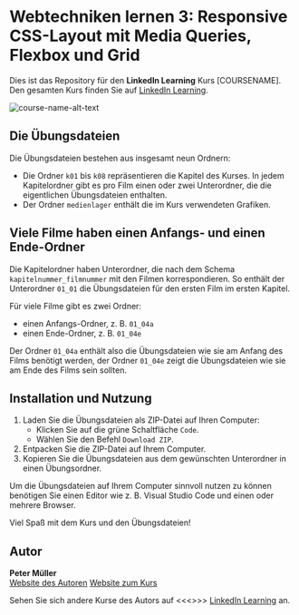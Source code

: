 # Webtechniken lernen 3: Responsive CSS-Layout mit Media Queries, Flexbox und Grid

Dies ist das Repository für den **LinkedIn Learning** Kurs [COURSENAME]. Den gesamten Kurs finden Sie auf [LinkedIn Learning][lil-course-url].

![course-name-alt-text][lil-thumbnail-url]


## Die Übungsdateien     
Die Übungsdateien bestehen aus insgesamt neun Ordnern:     

- Die Ordner `k01` bis `k08` repräsentieren die Kapitel des Kurses. In jedem Kapitelordner gibt es pro Film einen oder zwei Unterordner, die die eigentlichen Übungsdateien enthalten.     
- Der Ordner `medienlager` enthält die im Kurs verwendeten Grafiken.     


## Viele Filme haben einen Anfangs- und einen Ende-Ordner     
Die Kapitelordner haben Unterordner, die nach dem Schema `kapitelnummer_filmnummer` mit den Filmen korrespondieren. So enthält der Unterordner `01_01` die Übungsdateien für den ersten Film im ersten Kapitel.

Für viele Filme gibt es zwei Ordner: 

- einen Anfangs-Ordner, z. B. `01_04a`    
- einen Ende-Ordner, z. B. `01_04e`     

Der Ordner `01_04a` enthält also die Übungsdateien wie sie am Anfang des Films benötigt werden, der Ordner `01_04e` zeigt die Übungsdateien wie sie am Ende des Films sein sollten. 


## Installation und Nutzung          
1. Laden Sie die Übungsdateien als ZIP-Datei auf Ihren Computer:   
    - Klicken Sie auf die grüne Schaltfläche `Code`.
    - Wählen Sie den Befehl `Download ZIP`. 
2. Entpacken Sie die ZIP-Datei auf Ihrem Computer. 
3. Kopieren Sie die Übungsdateien aus dem gewünschten Unterordner in einen Übungsordner. 

Um die Übungsdateien auf Ihrem Computer sinnvoll nutzen zu können benötigen Sie einen Editor wie z. B. Visual Studio Code und einen oder mehrere Browser. 

Viel Spaß mit dem Kurs und den Übungsdateien! 

## Autor    
**Peter Müller**    
[Website des Autoren](https://pmueller.de/)
[Website zum Kurs](https://html-und-css.de/videokurs)

Sehen Sie sich andere Kurse des Autors auf <<<<Link aktualisieren>>>> [LinkedIn Learning](https://www.linkedin.com/learning/instructors/name_des_autors?u=104) an.

[lil-course-url]: https://www.linkedin.com/learning/
[lil-thumbnail-url]: https://